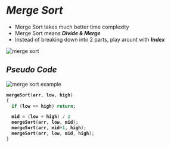 # _Merge Sort_
- Merge Sort takes much better time complexity
- Merge Sort means _**Divide & Merge**_
- Instead of breaking down into 2 parts, play arount with _**Index**_

![merge sort](https://github.com/anupam-kumar-krishnan/A2Z-DSA/assets/69143883/d3086987-8820-4c13-8013-7748dcda5ce5)

## _Pseudo Code_

![merge sort example](https://github.com/anupam-kumar-krishnan/A2Z-DSA/assets/69143883/66008b15-e1d2-4701-afd4-912508f4c6bb)


<b>

```cpp
mergeSort(arr, low, high)
{
  if (low >= high) return;

  mid = (low + high) / 2
  mergeSort(arr, low, mid);
  mergeSort(arr, mid+1, high);
  mergeSort(arr, low, mid, high);
}
```
</b>



